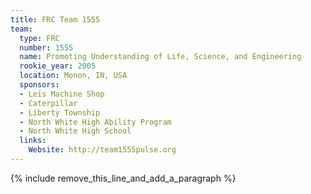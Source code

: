 ```yaml
---
title: FRC Team 1555
team:
  type: FRC
  number: 1555
  name: Promoting Understanding of Life, Science, and Engineering
  rookie_year: 2005
  location: Monon, IN, USA
  sponsors:
  - Leis Machine Shop
  - Caterpillar
  - Liberty Township
  - North White High Ability Program
  - North White High School
  links:
    Website: http://team1555pulse.org
---
```


{% include remove_this_line_and_add_a_paragraph %}